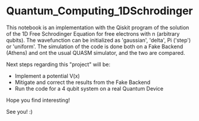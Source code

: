 # Quantum_Computing_1DSchrodinger

This notebook is an implementation with the Qiskit program of the solution of the 1D Free Schrodinger Equation for free electrons with n (arbitrary qubits).
The wavefunction can be initialized as 'gaussian', 'delta', Pi ('step') or 'uniform'.
The simulation of the code is done both on a Fake Backend (Athens) and ont the usual QUASM simulator, and the two are compared. 

Next steps regarding this "project" will be: 

- Implement a potential V(x)
- Mitigate and correct the results from the Fake Backend
- Run the code for a 4 qubit system on a real Quantum Device

Hope you find interesting! 

See you! :) 
